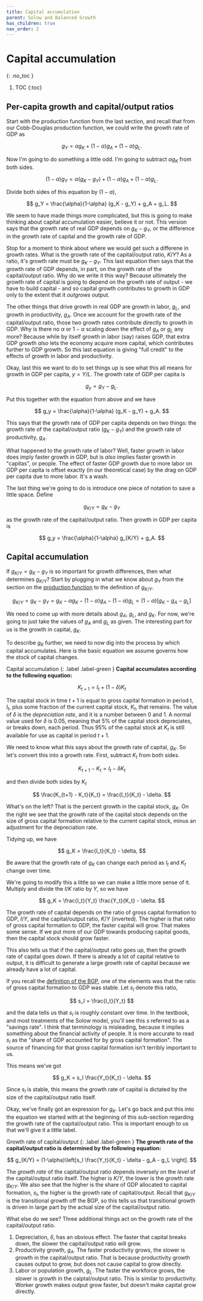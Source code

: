 ```yaml
---
title: Capital accumulation
parent: Solow and Balanced Growth
has_children: true
nav_order: 2
---
```


# Capital accumulation
{: .no_toc }

1. TOC 
{:toc}

## Per-capita growth and capital/output ratios
Start with the production function from the last section, and recall that from our Cobb-Douglas production function, we could write the growth rate of GDP as

$$
g_Y = \alpha g_K + (1-\alpha) g_A + (1-\alpha) g_L.
$$

Now I'm going to do something a little odd. I'm going to subtract $\alpha g_K$ from both sides. 

$$
(1-\alpha)g_Y = \alpha (g_K - g_Y) + (1-\alpha) g_A + (1-\alpha) g_L.
$$

Divide both sides of this equation by $(1-\alpha)$, 

$$
g_Y = \frac{\alpha}{1-\alpha} (g_K - g_Y) + g_A + g_L.
$$

We seem to have made things more complicated, but this is going to make thinking about capital accumulation easier, believe it or not. This version says that the growth rate of real GDP depends on $g_K-g_Y$, or the difference in the growth rate of capital and the growth rate of GDP. 

Stop for a moment to think about where we would get such a differene in growth rates. What is the growth rate of the capital/output ratio, $K/Y$? As a ratio, it's growth rate must be $g_K - g_Y$. This last equation then says that the growth rate of GDP depends, in part, on the growth rate of the capital/output ratio. Why do we write it this way? Because ultimately the growth rate of capital is going to depend on the growth rate of output - we have to build capital - and so capital growth contributes to growth in GDP only to the extent that it *outgrows* output. 

The other things that drive growth in real GDP are growth in labor, $g_L$, and growth in productivity, $g_A$. Once we account for the growth rate of the capital/output ratio, those two growth rates contribute directly to growth in GDP. Why is there no $\alpha$ or $1-\alpha$ scaling down the effect of $g_A$ or $g_L$ any more? Because while by itself growth in labor (say) raises GDP, that extra GDP growth *also* lets the economy acquire more capital, which contributes further to GDP growth. So this last equation is giving "full credit" to the effects of growth in labor and productivity.

Okay, last this we want to do to set things up is see what this all means for growth in GDP per capita, $y = Y/L$. The growth rate of GDP per capita is

$$
g_y = g_Y - g_L.
$$

Put this together with the equation from above and we have

$$
g_y = \frac{\alpha}{1-\alpha} (g_K - g_Y) + g_A.
$$

This says that the growth rate of GDP per capita depends on two things: the growth rate of the capital/output ratio ($g_K - g_Y$) and the growth rate of productivity, $g_A$. 

What happened to the growth rate of labor? Well, faster growth in labor does imply faster growth in GDP, but is *also* implies faster growth in "capitas", or people. The effect of faster GDP growth due to more labor on GDP per capita is offset exactly (in our theoretical case) by the drag on GDP per capita due to more labor. It's a wash.

The last thing we're going to do is introduce one piece of notation to save a little space. Define

$$
g_{K/Y} = g_K - g_Y
$$

as the growth rate of the capital/output ratio. Then growth in GDP per capita is

$$
g_y = \frac{\alpha}{1-\alpha} g_{K/Y} + g_A.
$$

## Capital accumulation
If $g_{K/Y} = g_K - g_Y$ is so important for growth differences, then what determines $g_{K/Y}$? Start by plugging in what we know about $g_Y$ from the section on the [production function](http://growthecon.com/StudyGuide/solow/production.html#production-growth-and-elasticities) to the definition of $g_{K/Y}$.

$$
g_{K/Y} = g_K - g_Y = g_K - \alpha g_K - (1-\alpha) g_A - (1-\alpha) g_L = (1-\alpha)\left[g_K - g_A - g_L \right]
$$

We need to come up with more details about $g_A$, $g_L$, and $g_K$. For now, we're going to just take the values of $g_A$ and $g_L$ as given. The interesting part for us is the growth in capital, $g_K$. 

To describe $g_K$ further, we need to now dig into the process by which capital accumulates. Here is the basic equation we assume governs how the stock of capital changes.

Capital accumulation
{: .label .label-green }
**Capital accumulates according to the following equation:**

$$
K_{t+1} = I_t + (1-\delta)K_t
$$

The capital stock in time $t+1$ is equal to gross capital formation in period t, $I_t$, plus some fraction of the current capital stock, $K_t$, that remains. The value of $\delta$ is the *depreciation rate*, and it is a number between 0 and 1. A normal value used for $\delta$ is 0.05, meaning that 5% of the capital stock depreciates, or breaks down, each period. Thus 95% of the capital stock at $K_t$ is still available for use as capital in period $t+1$. 

We need to know what this says about the growth rate of capital, $g_K$. So let's convert this into a growth rate. First, subtract $K_t$ from both sides.

$$
K_{t+1} - K_t = I_t - \delta K_t
$$

and then divide both sides by $K_t$

$$
\frac{K_{t+1} - K_t}{K_t} = \frac{I_t}{K_t} - \delta.
$$

What's on the left? That is the percent growth in the capital stock, $g_K$. On the right we see that the growth rate of the capital stock depends on the size of gross capital formation relative to the current capital stock, minus an adjustment for the depreciation rate.

Tidying up, we have

$$
g_K = \frac{I_t}{K_t} - \delta,
$$

Be aware that the growth rate of $g_K$ can change each period as $I_t$ and $K_t$ change over time. 

We're going to modify this a little so we can make a little more sense of it. Multiply and divide the $I/K$ ratio by $Y$, so we have

$$
g_K = \frac{I_t}{Y_t} \frac{Y_t}{K_t} - \delta.
$$

The growth rate of capital depends on the ratio of gross capital formation to GDP, $I/Y$, and the capital/output ratio, $K/Y$ (inverted). The higher is that ratio of gross capital formation to GDP, the faster capital will grow. That makes some sense. If we put more of our GDP towards producing capital goods, then the capital stock should grow faster. 

This also tells us that if the capital/output ratio goes up, then the growth rate of capital goes *down*. If there is already a lot of capital relative to output, it is difficult to generate a large growth rate of capital because we already have a lot of capital.

If you recall the [definition of the BGP](http://growthecon.com/StudyGuide/facts/bgp.html), one of the elements was that the ratio of gross capital formation to GDP was stable. Let $s_I$ denote this ratio,

$$
s_I = \frac{I_t}{Y_t}
$$

and the data tells us that $s_I$ is roughly constant over time. In the textbook, and most treatments of the Solow model, you'll see this $s$ referred to as a "savings rate". I think that terminology is misleading, because it implies something about the financial activity of people. It is more accurate to read $s_I$ as the "share of GDP accounted for by gross capital formation". The source of financing for that gross capital formation isn't terribly important to us.

This means we've got

$$
g_K = s_I \frac{Y_t}{K_t} - \delta.
$$

Since $s_I$ is stable, this means the growth rate of capital is dictated by the size of the capital/output ratio itself. 

Okay, we've finally got an expression for $g_K$. Let's go back and put this into the equation we started with at the beginning of this sub-section regarding the growth rate of the capital/output ratio. This is important enough to us that we'll give it a little label.

Growth rate of capital/output
{: .label .label-green }
**The growth rate of the capital/output ratio is determined by the following equation:**

$$
g_{K/Y} = (1-\alpha)\left[s_I \frac{Y_t}{K_t} - \delta - g_A - g_L \right].
$$

The *growth rate* of the capital/output ratio depends inversely on the *level* of the capital/output ratio itself. The higher is $K/Y$, the lower is the growth rate $g_{K/Y}$. We also see that the higher is the share of GDP allocated to capital formation, $s_I$, the higher is the growth rate of capital/output. Recall that $g_{K/Y}$ is the transitional growth off the BGP, so this tells us that transitional growth is driven in large part by the actual size of the capital/output ratio.

What else do we see? Three additional things act on the growth rate of the capital/output ratio. 

1. Depreciation, $\delta$, has an obvious effect. The faster that capital breaks down, the slower the capital/output ratio will grow. 
2. Productivity growth, $g_A$. The faster productivity grows, the slower is growth in the capital/output ratio. That is because productivity growth causes output to grow, but does not cause capital to grow directly.
3. Labor or population growth, $g_L$. The faster the workforce grows, the slower is growth in the caiptal/output ratio. This is similar to productivity. Worker growth makes output grow faster, but doesn't make capital grow directly.
